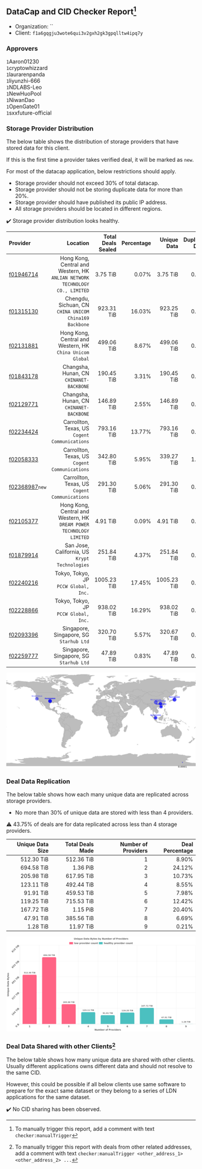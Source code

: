 ## DataCap and CID Checker Report[^1]
 - Organization: ``
 - Client: `f1a6gqgju3wote6qui3v2gxh2gk3gpqlltw4ipq7y`
### Approvers
`1`Aaron01230<br/>`1`cryptowhizzard<br/>`1`laurarenpanda<br/>`1`liyunzhi-666<br/>`1`NDLABS-Leo<br/>`1`NewHuoPool<br/>`1`NiwanDao<br/>`1`OpenGate01<br/>`1`sxxfuture-official

### Storage Provider Distribution
The below table shows the distribution of storage providers that have stored data for this client.

If this is the first time a provider takes verified deal, it will be marked as `new`.

For most of the datacap application, below restrictions should apply.
 - Storage provider should not exceed 30% of total datacap.
 - Storage provider should not be storing duplicate data for more than 20%.
 - Storage provider should have published its public IP address.
 - All storage providers should be located in different regions.

✔️ Storage provider distribution looks healthy.

| Provider                                                    |                                                                        Location | Total Deals Sealed | Percentage | Unique Data | Duplicate Deals |
| :---------------------------------------------------------- | ------------------------------------------------------------------------------: | -----------------: | ---------: | ----------: | --------------: |
| [f01946714](https://filfox.info/en/address/f01946714)       | Hong Kong, Central and Western, HK<br/>`ANLIAN NETWORK TECHNOLOGY CO., LIMITED` |           3.75 TiB |      0.07% |    3.75 TiB |           0.00% |
| [f01315130](https://filfox.info/en/address/f01315130)       |                       Chengdu, Sichuan, CN<br/>`CHINA UNICOM China169 Backbone` |         923.31 TiB |     16.03% |  923.25 TiB |           0.01% |
| [f02131881](https://filfox.info/en/address/f02131881)       |                    Hong Kong, Central and Western, HK<br/>`China Unicom Global` |         499.06 TiB |      8.67% |  499.06 TiB |           0.00% |
| [f01843178](https://filfox.info/en/address/f01843178)       |                                     Changsha, Hunan, CN<br/>`CHINANET-BACKBONE` |         190.45 TiB |      3.31% |  190.45 TiB |           0.00% |
| [f02129771](https://filfox.info/en/address/f02129771)       |                                     Changsha, Hunan, CN<br/>`CHINANET-BACKBONE` |         146.89 TiB |      2.55% |  146.89 TiB |           0.00% |
| [f02234424](https://filfox.info/en/address/f02234424)       |                               Carrollton, Texas, US<br/>`Cogent Communications` |         793.16 TiB |     13.77% |  793.16 TiB |           0.00% |
| [f02058333](https://filfox.info/en/address/f02058333)       |                               Carrollton, Texas, US<br/>`Cogent Communications` |         342.80 TiB |      5.95% |  339.27 TiB |           1.03% |
| [f02368987](https://filfox.info/en/address/f02368987)`new`  |                               Carrollton, Texas, US<br/>`Cogent Communications` |         291.30 TiB |      5.06% |  291.30 TiB |           0.00% |
| [f02105377](https://filfox.info/en/address/f02105377)       |         Hong Kong, Central and Western, HK<br/>`DREAM POWER TECHNOLOGY LIMITED` |           4.91 TiB |      0.09% |    4.91 TiB |           0.00% |
| [f01879914](https://filfox.info/en/address/f01879914)       |                               San Jose, California, US<br/>`Krypt Technologies` |         251.84 TiB |      4.37% |  251.84 TiB |           0.00% |
| [f02240216](https://filfox.info/en/address/f02240216)       |                                        Tokyo, Tokyo, JP<br/>`PCCW Global, Inc.` |        1005.23 TiB |     17.45% | 1005.23 TiB |           0.00% |
| [f02228866](https://filfox.info/en/address/f02228866)       |                                        Tokyo, Tokyo, JP<br/>`PCCW Global, Inc.` |         938.02 TiB |     16.29% |  938.02 TiB |           0.00% |
| [f02093396](https://filfox.info/en/address/f02093396)       |                                      Singapore, Singapore, SG<br/>`Starhub Ltd` |         320.70 TiB |      5.57% |  320.67 TiB |           0.01% |
| [f02259777](https://filfox.info/en/address/f02259777)       |                                      Singapore, Singapore, SG<br/>`Starhub Ltd` |          47.89 TiB |      0.83% |   47.89 TiB |           0.00% |

<img src="https://raw.githubusercontent.com/data-preservation-programs/filplus-checker-assets/main/filecoin-project/filecoin-plus-large-datasets/issues/2029/1695628972419.png"/>

### Deal Data Replication
The below table shows how each many unique data are replicated across storage providers.

- No more than 30% of unique data are stored with less than 4 providers.

⚠️ 43.75% of deals are for data replicated across less than 4 storage providers.

| Unique Data Size | Total Deals Made | Number of Providers | Deal Percentage |
| ---------------: | ---------------: | ------------------: | --------------: |
|       512.30 TiB |       512.36 TiB |                   1 |           8.90% |
|       694.58 TiB |         1.36 PiB |                   2 |          24.12% |
|       205.98 TiB |       617.95 TiB |                   3 |          10.73% |
|       123.11 TiB |       492.44 TiB |                   4 |           8.55% |
|        91.91 TiB |       459.53 TiB |                   5 |           7.98% |
|       119.25 TiB |       715.53 TiB |                   6 |          12.42% |
|       167.72 TiB |         1.15 PiB |                   7 |          20.40% |
|        47.91 TiB |       385.56 TiB |                   8 |           6.69% |
|         1.28 TiB |        11.97 TiB |                   9 |           0.21% |

<img src="https://raw.githubusercontent.com/data-preservation-programs/filplus-checker-assets/main/filecoin-project/filecoin-plus-large-datasets/issues/2029/1695628973841.png"/>

### Deal Data Shared with other Clients[^3]
The below table shows how many unique data are shared with other clients.
Usually different applications owns different data and should not resolve to the same CID.

However, this could be possible if all below clients use same software to prepare for the exact same dataset or they belong to a series of LDN applications for the same dataset.

✔️ No CID sharing has been observed.

[^1]: To manually trigger this report, add a comment with text `checker:manualTrigger`

[^2]: Deals from those addresses are combined into this report as they are specified with `checker:manualTrigger`

[^3]: To manually trigger this report with deals from other related addresses, add a comment with text `checker:manualTrigger <other_address_1> <other_address_2> ...`

